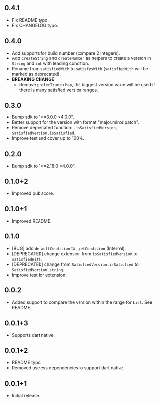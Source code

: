## 0.4.1

* Fix README typo.
* Fix CHANGELOG typo.

## 0.4.0

* Add supports for build number (compare 2 integers).
* Add `createString` and `createNumber` as helpers to create a version in `String` and `int` with leading condition.
* Rename from `satisfiedWith` to `satisfysWith` (`satisfiedWith` will be marked as deprecated).
* **BREAKING CHANGE**
  * Remove `preferTrue` in `Map`, the biggest version value will be used if there is many satisfied version ranges.

## 0.3.0

* Bump sdk to ">=3.0.0 <4.0.0".
* Better support for the version with format "major.minor.patch".
* Remove deprecated function: `.isSatisfiedVersion`, `SatisfiedVersion.isSatisfied`.
* Improve test and cover up to 100%.

## 0.2.0

* Bump sdk to ">=2.18.0 <4.0.0".

## 0.1.0+2

* Improved pub score.

## 0.1.0+1

* Improved README.

## 0.1.0

* [BUG] add `defaultCondition` to `_getCondition` (Internal).
* [DEPRECATED] change extension from `isSatisfiedVersion` to `satisfiedWith`.
* [DEPRECATED] change from `SatisfiedVersion.isSatisfied` to `SatisfiedVersion.string`.
* Improve test for extension.

## 0.0.2

* Added support to compare the version within the range for `List`. See README.

## 0.0.1+3

* Supports dart native.

## 0.0.1+2

* README typo.
* Removed useless dependencies to support dart native.

## 0.0.1+1

* Initial release.
